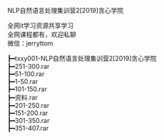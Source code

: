NLP自然语言处理集训营2[2019]贪心学院

全网it学习资源共享学习<br>全网课程都有，欢迎私聊<br>微信：jerryttom<br>

┣━txxy001-NLP自然语言处理集训营2[2019]贪心学院<br> ┣━251-300.rar<br> ┣━51-100.rar<br> ┣━1-50.rar<br> ┣━101-150.rar<br> ┣━资料.rar<br> ┣━201-250.rar<br> ┣━151-200.rar<br> ┣━301-350.rar<br> ┣━351-407.rar